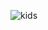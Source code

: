 ![kids](https://preview.qiantucdn.com/meijing/03/62/41/79a58PICJ5xUEqjGrsXfn_PIC2018.jpg!qt324new_nowater)
